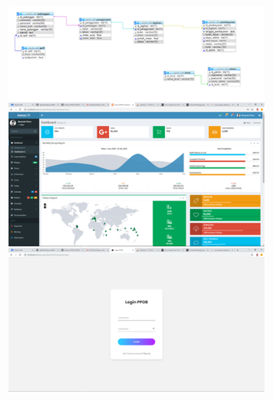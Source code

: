 ![alt text](https://github.com/FajarRizkiSaputra26RPL/PPOB_UKK/blob/master/ERD.PNG)
![alt text](https://github.com/FajarRizkiSaputra26RPL/PPOB_UKK/blob/master/dashboard.PNG)
![alt text](https://github.com/FajarRizkiSaputra26RPL/PPOB_UKK/blob/master/login.PNG)
